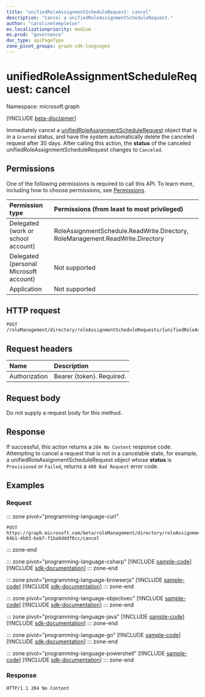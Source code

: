 ```yaml
---
title: "unifiedRoleAssignmentScheduleRequest: cancel"
description: "Cancel a unifiedRoleAssignmentScheduleRequest."
author: "carolinetempleton"
ms.localizationpriority: medium
ms.prod: "governance"
doc_type: apiPageType
zone_pivot_groups: graph-sdk-languages
---
```


# unifiedRoleAssignmentScheduleRequest: cancel
Namespace: microsoft.graph

[!INCLUDE [beta-disclaimer](../../includes/beta-disclaimer.md)]

Immediately cancel a [unifiedRoleAssignmentScheduleRequest](../resources/unifiedroleassignmentschedulerequest.md) object that is in a `Granted` status, and have the system automatically delete the canceled request after 30 days. After calling this action, the **status** of the canceled unifiedRoleAssignmentScheduleRequest changes to `Canceled`.

## Permissions
One of the following permissions is required to call this API. To learn more, including how to choose permissions, see [Permissions](/graph/permissions-reference).

|Permission type|Permissions (from least to most privileged)|
|:---|:---|
|Delegated (work or school account)|RoleAssignmentSchedule.ReadWrite.Directory, RoleManagement.ReadWrite.Directory|
|Delegated (personal Microsoft account)|Not supported|
|Application|Not supported|

## HTTP request

<!-- {
  "blockType": "ignored"
}
-->
``` http
POST /roleManagement/directory/roleAssignmentScheduleRequests/{unifiedRoleAssignmentScheduleRequestsId}/cancel
```

## Request headers
|Name|Description|
|:---|:---|
|Authorization|Bearer {token}. Required.|

## Request body
Do not supply a request body for this method.

## Response

If successful, this action returns a `204 No Content` response code. Attempting to cancel a request that is not in a cancelable state, for example, a unifiedRoleAssignmentScheduleRequest object whose **status** is `Provisioned` or `Failed`, returns a `400 Bad Request` error code.

## Examples

### Request

::: zone pivot="programming-language-curl"
<!-- {
  "blockType": "request",
  "name": "unifiedroleassignmentschedulerequest_cancel"
}
-->
``` http
POST https://graph.microsoft.com/beta/roleManagement/directory/roleAssignmentScheduleRequests/15fec3d4-64b1-4b03-beb7-f1ba6dddf6cc/cancel
```

::: zone-end

::: zone pivot="programming-language-csharp"
[!INCLUDE [sample-code](../includes/snippets/csharp/unifiedroleassignmentschedulerequest-cancel-csharp-snippets.md)]
[!INCLUDE [sdk-documentation](../includes/snippets/snippets-sdk-documentation-link.md)]
::: zone-end

::: zone pivot="programming-language-browserjs"
[!INCLUDE [sample-code](../includes/snippets/javascript/unifiedroleassignmentschedulerequest-cancel-javascript-snippets.md)]
[!INCLUDE [sdk-documentation](../includes/snippets/snippets-sdk-documentation-link.md)]
::: zone-end

::: zone pivot="programming-language-objectivec"
[!INCLUDE [sample-code](../includes/snippets/objc/unifiedroleassignmentschedulerequest-cancel-objc-snippets.md)]
[!INCLUDE [sdk-documentation](../includes/snippets/snippets-sdk-documentation-link.md)]
::: zone-end

::: zone pivot="programming-language-java"
[!INCLUDE [sample-code](../includes/snippets/java/unifiedroleassignmentschedulerequest-cancel-java-snippets.md)]
[!INCLUDE [sdk-documentation](../includes/snippets/snippets-sdk-documentation-link.md)]
::: zone-end

::: zone pivot="programming-language-go"
[!INCLUDE [sample-code](../includes/snippets/go/unifiedroleassignmentschedulerequest-cancel-go-snippets.md)]
[!INCLUDE [sdk-documentation](../includes/snippets/snippets-sdk-documentation-link.md)]
::: zone-end

::: zone pivot="programming-language-powershell"
[!INCLUDE [sample-code](../includes/snippets/powershell/unifiedroleassignmentschedulerequest-cancel-powershell-snippets.md)]
[!INCLUDE [sdk-documentation](../includes/snippets/snippets-sdk-documentation-link.md)]
::: zone-end

### Response
<!-- {
  "blockType": "response",
  "truncated": true
}
-->
``` http
HTTP/1.1 204 No Content
```

